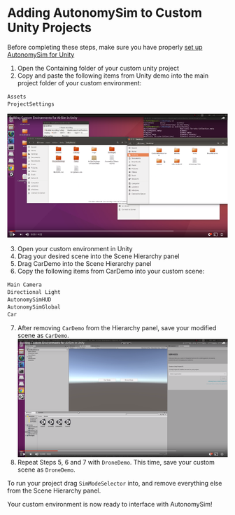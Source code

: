 # Adding AutonomySim to Custom Unity Projects

Before completing these steps, make sure you have properly [set up AutonomySim for Unity](Unity.md)

1. Open the Containing folder of your custom unity project
2. Copy and paste the following items from Unity demo into the main project folder of your custom environment:

```bash
Assets
ProjectSettings
```

[![Copy and paste video](images/unity_copy_and_paste.png)](https://youtu.be/5iplkEC88qw?start=5&end=12)

3. Open your custom environment in Unity
4. Drag your desired scene into the Scene Hierarchy panel
5. Drag CarDemo into the Scene Hierarchy panel
6. Copy the following items from CarDemo into your custom scene:

```bash
Main Camera
Directional Light
AutonomySimHUD
AutonomySimGlobal
Car
```

7. After removing `CarDemo` from the Hierarchy panel, save your modified scene as `CarDemo`.
[![change scene](images/unity_change_scene.png)](https://youtu.be/5iplkEC88qw?start=45&end=78)
8. Repeat Steps 5, 6 and 7 with `DroneDemo`. This time, save your custom scene as `DroneDemo`.

To run your project drag `SimModeSelector` into, and remove everything else from the Scene Hierarchy panel.

Your custom environment is now ready to interface with AutonomySim!
